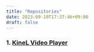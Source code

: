 ```yaml
---
title: "Repositories"
date: 2023-09-10T17:37:46+09:00
draft: false
---
```


### 1. [KineL Video Player](/posts/kinelvideoplayer)
